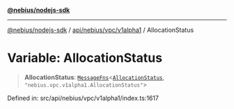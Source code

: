 [**@nebius/nodejs-sdk**](../../../../../README.md)

---

[@nebius/nodejs-sdk](../../../../../README.md) / [api/nebius/vpc/v1alpha1](../README.md) / AllocationStatus

# Variable: AllocationStatus

> **AllocationStatus**: [`MessageFns`](../../../../../runtime/protos/core/interfaces/MessageFns.md)\<[`AllocationStatus`](../interfaces/AllocationStatus.md), `"nebius.vpc.v1alpha1.AllocationStatus"`\>

Defined in: src/api/nebius/vpc/v1alpha1/index.ts:1617
